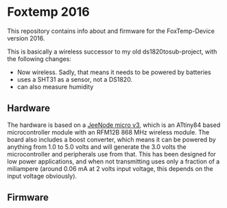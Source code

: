 # Foxtemp 2016

This repository contains info about and firmware for the FoxTemp-Device version 2016.

This is basically a wireless successor to my old ds1820tosub-project, with
the following changes:
- Now wireless. Sadly, that means it needs to be powered by batteries
- uses a SHT31 as a sensor, not a DS1820.
- can also measure humidity

## Hardware

The hardware is based on a [JeeNode micro v3](http://jeelabs.org/jm3), which is
an ATtiny84 based microcontroller module with an RFM12B 868 MHz wireless module.
The board also includes a boost converter, which means it can be powered by
anything from 1.0 to 5.0 volts and will generate the 3.0 volts the
microcontroller and peripherals use from that.
This has been designed for low power applications, and when not transmitting
uses only a fraction of a miliampere (around 0.06 mA at 2 volts input voltage,
this depends on the input voltage obviously).

## Firmware


